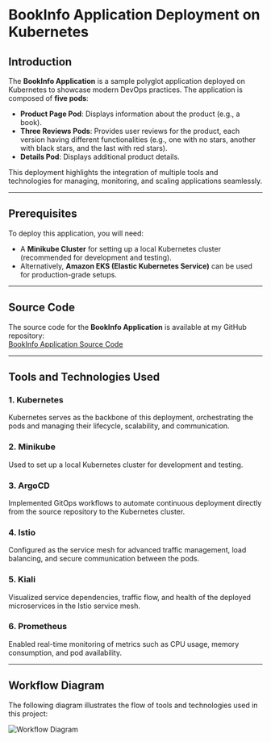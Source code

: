 # BookInfo Application Deployment on Kubernetes

## Introduction  
The **BookInfo Application** is a sample polyglot application deployed on Kubernetes to showcase modern DevOps practices. The application is composed of **five pods**:  
- **Product Page Pod**: Displays information about the product (e.g., a book).  
- **Three Reviews Pods**: Provides user reviews for the product, each version having different functionalities (e.g., one with no stars, another with black stars, and the last with red stars).  
- **Details Pod**: Displays additional product details.

This deployment highlights the integration of multiple tools and technologies for managing, monitoring, and scaling applications seamlessly.  

---

## Prerequisites  
To deploy this application, you will need:  
- A **Minikube Cluster** for setting up a local Kubernetes cluster (recommended for development and testing).  
- Alternatively, **Amazon EKS (Elastic Kubernetes Service)** can be used for production-grade setups.  

---

## Source Code  
The source code for the **BookInfo Application** is available at my GitHub repository:  
[BookInfo Application Source Code](https://github.com/pateriyadeepali/bookinfo.git)  

---

## Tools and Technologies Used  

### 1. **Kubernetes**  
Kubernetes serves as the backbone of this deployment, orchestrating the pods and managing their lifecycle, scalability, and communication.  

### 2. **Minikube**  
Used to set up a local Kubernetes cluster for development and testing.  

### 3. **ArgoCD**  
Implemented GitOps workflows to automate continuous deployment directly from the source repository to the Kubernetes cluster.  

### 4. **Istio**  
Configured as the service mesh for advanced traffic management, load balancing, and secure communication between the pods.  

### 5. **Kiali**  
Visualized service dependencies, traffic flow, and health of the deployed microservices in the Istio service mesh.  

### 6. **Prometheus**  
Enabled real-time monitoring of metrics such as CPU usage, memory consumption, and pod availability.  

---

## Workflow Diagram  
The following diagram illustrates the flow of tools and technologies used in this project:  

![Workflow Diagram]("C:\Users\pater\Downloads\workflow.diagram1.drawio.png")  




